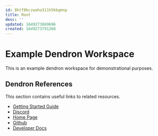 ```yaml
---
id: 8ktf8bczwaha311h5kbgmnp
title: Root
desc: ''
updated: 1649273869696
created: 1649273791268
---
```

# Example Dendron Workspace

This is an example dendron workspace for demonstrational purposes.

## Dendron References

This section contains useful links to related resources.

- [Getting Started Guide](https://link.dendron.so/6b25)
- [Discord](https://link.dendron.so/6b23)
- [Home Page](https://wiki.dendron.so/)
- [Github](https://link.dendron.so/6b24)
- [Developer Docs](https://docs.dendron.so/)
